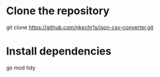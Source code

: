 # Clone the repository
git clone https://github.com/nkechr1s/json-csv-converter.git

# Install dependencies
go mod tidy
